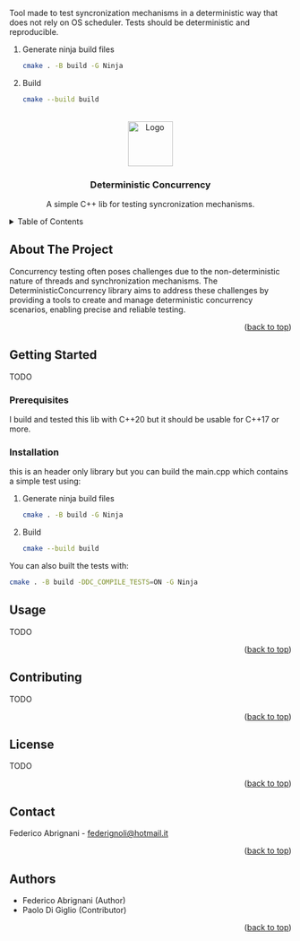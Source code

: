 Tool made to test syncronization mechanisms in a deterministic way that does not rely on OS scheduler.
Tests should be deterministic and reproducible.

1. Generate ninja build files
   ```sh
   cmake . -B build -G Ninja
   ```
2. Build
   ```sh
   cmake --build build
   ```


<a name="readme-top"></a>




<!-- PROJECT LOGO -->
<br />
<div align="center">
  <a href="https://github.com/github_username/repo_name">
    <img src="images/logo.png" alt="Logo" width="80" height="80">
  </a>

<h3 align="center">Deterministic Concurrency</h3>

  <p align="center">
    A simple C++ lib for testing syncronization mechanisms.
  </p>
</div>



<!-- TABLE OF CONTENTS -->
<details>
  <summary>Table of Contents</summary>
  <ol>
    <li>
      <a href="#about-the-project">About The Project</a>
    </li>
    <li>
      <a href="#getting-started">Getting Started</a>
      <ul>
        <li><a href="#prerequisites">Prerequisites</a></li>
        <li><a href="#installation">Installation</a></li>
      </ul>
    </li>
    <li><a href="#usage">Usage</a></li>
    <li><a href="#contributing">Contributing</a></li>
    <li><a href="#license">License</a></li>
    <li><a href="#contact">Contact</a></li>
    <li><a href="#acknowledgments">Authors</a></li>
  </ol>
</details>



<!-- ABOUT THE PROJECT -->
## About The Project

Concurrency testing often poses challenges due to the non-deterministic nature of threads and synchronization mechanisms. The DeterministicConcurrency library aims to address these challenges by providing a tools to create and manage deterministic concurrency scenarios, enabling precise and reliable testing.

<p align="right">(<a href="#readme-top">back to top</a>)</p>


<!-- GETTING STARTED -->
## Getting Started

TODO

### Prerequisites

I build and tested this lib with C++20 but it should be usable for C++17 or more.

### Installation

this is an header only library but you can build the main.cpp which contains a simple test using:

1. Generate ninja build files
   ```sh
   cmake . -B build -G Ninja
   ```
2. Build
   ```sh
   cmake --build build
   ```

You can also built the tests with:
   ```sh
   cmake . -B build -DDC_COMPILE_TESTS=ON -G Ninja
   ```


<!-- USAGE EXAMPLES -->
## Usage

TODO

<p align="right">(<a href="#readme-top">back to top</a>)</p>


<!-- CONTRIBUTING -->
## Contributing

TODO

<p align="right">(<a href="#readme-top">back to top</a>)</p>



<!-- LICENSE -->
## License

TODO

<p align="right">(<a href="#readme-top">back to top</a>)</p>



<!-- CONTACT -->
## Contact

Federico Abrignani - federignoli@hotmail.it

<p align="right">(<a href="#readme-top">back to top</a>)</p>



<!-- ACKNOWLEDGMENTS -->
## Authors

* Federico Abrignani (Author)
* Paolo Di Giglio (Contributor)

<p align="right">(<a href="#readme-top">back to top</a>)</p>